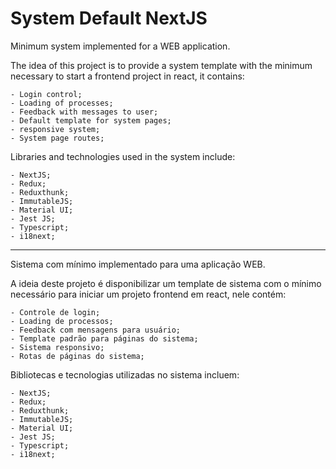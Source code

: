 # System Default NextJS

Minimum system implemented for a WEB application.

The idea of this project is to provide a system template with the minimum necessary to start a frontend project in react, it contains:

    - Login control;
    - Loading of processes;
    - Feedback with messages to user;
    - Default template for system pages;
    - responsive system;
    - System page routes;

Libraries and technologies used in the system include:

    - NextJS;
    - Redux;
    - Reduxthunk;
    - ImmutableJS;
    - Material UI;
    - Jest JS;
    - Typescript;
    - i18next;

---------------------------------------------------------------

Sistema com mínimo implementado para uma aplicação WEB.

A ideia deste projeto é disponibilizar um template de sistema com o mínimo necessário para iniciar um projeto frontend em react, nele contém: 
    
    - Controle de login;
    - Loading de processos;
    - Feedback com mensagens para usuário;
    - Template padrão para páginas do sistema;
    - Sistema responsivo;
    - Rotas de páginas do sistema;

Bibliotecas e tecnologias utilizadas no sistema incluem:

    - NextJS;
    - Redux;
    - Reduxthunk;
    - ImmutableJS;
    - Material UI;
    - Jest JS;
    - Typescript;
    - i18next;
